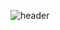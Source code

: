 ![header](https://capsule-render.vercel.app/api?type=Waving&color=auto&height=300&section=header&text=yeonging's%20github&fontSize=90)
